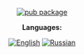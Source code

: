<div align="center">

[![pub package](https://img.shields.io/pub/v/copier.svg?label=copier&color=blue)](https://pub.dev/packages/copier)

**Languages:**
  
[![English](https://img.shields.io/badge/Language-English-blue?style=?style=flat-square)](README.md)
[![Russian](https://img.shields.io/badge/Language-Russian-blue?style=?style=flat-square)](README.ru.md)

</div>
